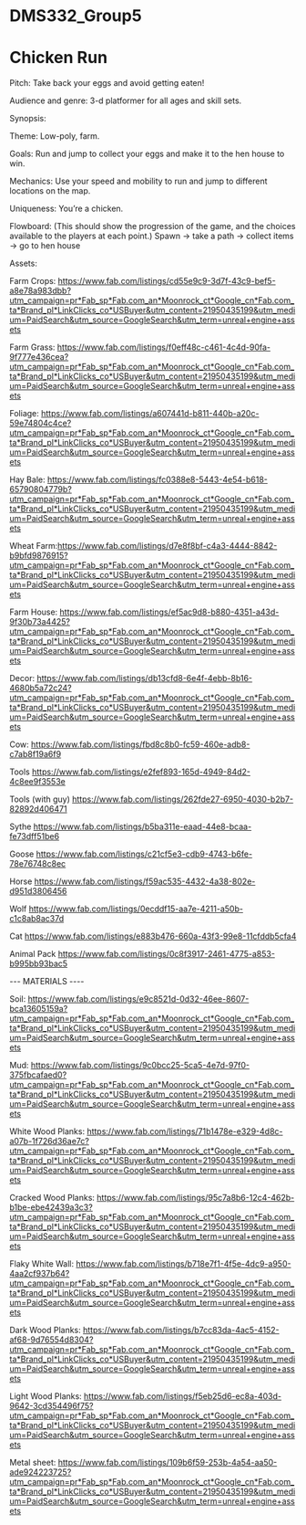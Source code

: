 # DMS332_Group5

# Chicken Run

Pitch: Take back your eggs and avoid getting eaten!

Audience and genre: 3-d platformer for all ages and skill sets.

Synopsis:
  
  Theme: Low-poly, farm.
  
  Goals: Run and jump to collect your eggs and make it to the hen house to win.
  
  Mechanics: Use your speed and mobility to run and jump to different locations on the map.
  
  Uniqueness: You’re a chicken.

Flowboard: (This should show the progression of the game, and the choices available to the players at each point.) Spawn -> take a path -> collect items -> go to hen house

Assets:

Farm Crops: https://www.fab.com/listings/cd55e9c9-3d7f-43c9-bef5-a8e78a983dbb?utm_campaign=pr*Fab_sp*Fab.com_an*Moonrock_ct*Google_cn*Fab.com_ta*Brand_pl*LinkClicks_co*USBuyer&utm_content=21950435199&utm_medium=PaidSearch&utm_source=GoogleSearch&utm_term=unreal+engine+assets

Farm Grass: https://www.fab.com/listings/f0eff48c-c461-4c4d-90fa-9f777e436cea?utm_campaign=pr*Fab_sp*Fab.com_an*Moonrock_ct*Google_cn*Fab.com_ta*Brand_pl*LinkClicks_co*USBuyer&utm_content=21950435199&utm_medium=PaidSearch&utm_source=GoogleSearch&utm_term=unreal+engine+assets

Foliage:
https://www.fab.com/listings/a607441d-b811-440b-a20c-59e74804c4ce?utm_campaign=pr*Fab_sp*Fab.com_an*Moonrock_ct*Google_cn*Fab.com_ta*Brand_pl*LinkClicks_co*USBuyer&utm_content=21950435199&utm_medium=PaidSearch&utm_source=GoogleSearch&utm_term=unreal+engine+assets

Hay Bale: https://www.fab.com/listings/fc0388e8-5443-4e54-b618-65790804779b?utm_campaign=pr*Fab_sp*Fab.com_an*Moonrock_ct*Google_cn*Fab.com_ta*Brand_pl*LinkClicks_co*USBuyer&utm_content=21950435199&utm_medium=PaidSearch&utm_source=GoogleSearch&utm_term=unreal+engine+assets

Wheat Farm:https://www.fab.com/listings/d7e8f8bf-c4a3-4444-8842-b9bfd9876915?utm_campaign=pr*Fab_sp*Fab.com_an*Moonrock_ct*Google_cn*Fab.com_ta*Brand_pl*LinkClicks_co*USBuyer&utm_content=21950435199&utm_medium=PaidSearch&utm_source=GoogleSearch&utm_term=unreal+engine+assets

Farm House: https://www.fab.com/listings/ef5ac9d8-b880-4351-a43d-9f30b73a4425?utm_campaign=pr*Fab_sp*Fab.com_an*Moonrock_ct*Google_cn*Fab.com_ta*Brand_pl*LinkClicks_co*USBuyer&utm_content=21950435199&utm_medium=PaidSearch&utm_source=GoogleSearch&utm_term=unreal+engine+assets

Decor: https://www.fab.com/listings/db13cfd8-6e4f-4ebb-8b16-4680b5a72c24?utm_campaign=pr*Fab_sp*Fab.com_an*Moonrock_ct*Google_cn*Fab.com_ta*Brand_pl*LinkClicks_co*USBuyer&utm_content=21950435199&utm_medium=PaidSearch&utm_source=GoogleSearch&utm_term=unreal+engine+assets

Cow:
https://www.fab.com/listings/fbd8c8b0-fc59-460e-adb8-c7ab8f19a6f9

Tools
https://www.fab.com/listings/e2fef893-165d-4949-84d2-4c8ee9f3553e

Tools (with guy)
https://www.fab.com/listings/262fde27-6950-4030-b2b7-82892d406471

Sythe
https://www.fab.com/listings/b5ba311e-eaad-44e8-bcaa-fe73dff51be6

Goose
https://www.fab.com/listings/c21cf5e3-cdb9-4743-b6fe-78e76748c8ec

Horse
https://www.fab.com/listings/f59ac535-4432-4a38-802e-d951d3806456

Wolf
https://www.fab.com/listings/0ecddf15-aa7e-4211-a50b-c1c8ab8ac37d

Cat
https://www.fab.com/listings/e883b476-660a-43f3-99e8-11cfddb5cfa4

Animal Pack
https://www.fab.com/listings/0c8f3917-2461-4775-a853-b995bb93bac5


--- MATERIALS ----

Soil: https://www.fab.com/listings/e9c8521d-0d32-46ee-8607-bca13605159a?utm_campaign=pr*Fab_sp*Fab.com_an*Moonrock_ct*Google_cn*Fab.com_ta*Brand_pl*LinkClicks_co*USBuyer&utm_content=21950435199&utm_medium=PaidSearch&utm_source=GoogleSearch&utm_term=unreal+engine+assets

Mud: https://www.fab.com/listings/9c0bcc25-5ca5-4e7d-97f0-375fbcafaed0?utm_campaign=pr*Fab_sp*Fab.com_an*Moonrock_ct*Google_cn*Fab.com_ta*Brand_pl*LinkClicks_co*USBuyer&utm_content=21950435199&utm_medium=PaidSearch&utm_source=GoogleSearch&utm_term=unreal+engine+assets

White Wood Planks: https://www.fab.com/listings/71b1478e-e329-4d8c-a07b-1f726d36ae7c?utm_campaign=pr*Fab_sp*Fab.com_an*Moonrock_ct*Google_cn*Fab.com_ta*Brand_pl*LinkClicks_co*USBuyer&utm_content=21950435199&utm_medium=PaidSearch&utm_source=GoogleSearch&utm_term=unreal+engine+assets

Cracked Wood Planks: https://www.fab.com/listings/95c7a8b6-12c4-462b-b1be-ebe42439a3c3?utm_campaign=pr*Fab_sp*Fab.com_an*Moonrock_ct*Google_cn*Fab.com_ta*Brand_pl*LinkClicks_co*USBuyer&utm_content=21950435199&utm_medium=PaidSearch&utm_source=GoogleSearch&utm_term=unreal+engine+assets

Flaky White Wall: https://www.fab.com/listings/b718e7f1-4f5e-4dc9-a950-4aa2cf937b64?utm_campaign=pr*Fab_sp*Fab.com_an*Moonrock_ct*Google_cn*Fab.com_ta*Brand_pl*LinkClicks_co*USBuyer&utm_content=21950435199&utm_medium=PaidSearch&utm_source=GoogleSearch&utm_term=unreal+engine+assets

Dark Wood Planks: https://www.fab.com/listings/b7cc83da-4ac5-4152-af68-9d76554d8304?utm_campaign=pr*Fab_sp*Fab.com_an*Moonrock_ct*Google_cn*Fab.com_ta*Brand_pl*LinkClicks_co*USBuyer&utm_content=21950435199&utm_medium=PaidSearch&utm_source=GoogleSearch&utm_term=unreal+engine+assets

Light Wood Planks: https://www.fab.com/listings/f5eb25d6-ec8a-403d-9642-3cd354496f75?utm_campaign=pr*Fab_sp*Fab.com_an*Moonrock_ct*Google_cn*Fab.com_ta*Brand_pl*LinkClicks_co*USBuyer&utm_content=21950435199&utm_medium=PaidSearch&utm_source=GoogleSearch&utm_term=unreal+engine+assets

Metal sheet: https://www.fab.com/listings/109b6f59-253b-4a54-aa50-ade924223725?utm_campaign=pr*Fab_sp*Fab.com_an*Moonrock_ct*Google_cn*Fab.com_ta*Brand_pl*LinkClicks_co*USBuyer&utm_content=21950435199&utm_medium=PaidSearch&utm_source=GoogleSearch&utm_term=unreal+engine+assets

